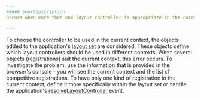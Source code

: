 ```yaml
---
##### shortDescription
Occurs when more than one layout controller is appropriate in the current context.

---
```

To choose the controller to be used in the current context, the objects added to the application's [layout set](/api-reference/40%20SPA%20Framework/HtmlApplication/1%20Configuration/layoutSet.md '/Documentation/ApiReference/SPA_Framework/HtmlApplication/Configuration/#layoutSet') are considered. These objects define which layout controllers should be used in different contexts. When several objects (registrations) suit the current context, this error occurs. To investigate the problem, use the information that is provided in the browser's console - you will see the current context and the list of competitive registrations. To have only one kind of registration in the current context, define it more specifically within the layout set or handle the application's [resolveLayoutController](/api-reference/40%20SPA%20Framework/HtmlApplication/4%20Events/resolveLayoutController.md '/Documentation/ApiReference/SPA_Framework/HtmlApplication/Events/#resolveLayoutController') event.
